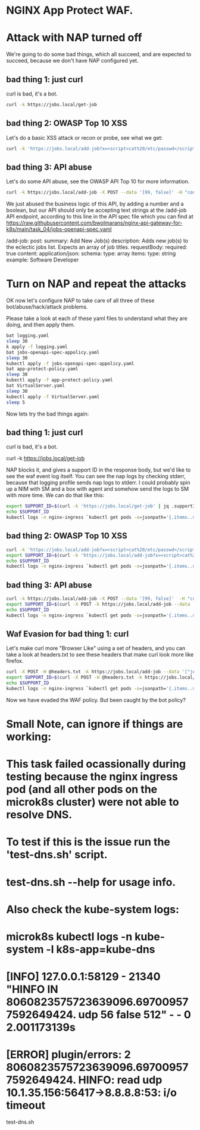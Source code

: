 # NGINX App Protect WAF. 

# Attack with NAP turned off

We're going to do some bad things, which all succeed, and are expected to succeed, because we don't have NAP configured yet.

bad thing 1: just curl
----------------------
curl is bad, it's a bot. 

```bash
curl -k https://jobs.local/get-job
```

bad thing 2: OWASP Top 10 XSS
------------------------------
Let's do a basic XSS attack or recon or probe, see what we get:

```bash
curl -k 'https://jobs.local/add-job?x=<script>cat%20/etc/passwd</script>' --data '["jet pilot"]' -H "content-type: application/json"
```

bad thing 3: API abuse
----------------------------------
Let's do some API abuse, see the OWASP API Top 10 for more information.

```bash
curl -k https://jobs.local/add-job -X POST --data '[99, false]' -H "content-type: application/json"
```

We just abused the business logic of this API, by adding a number and a boolean, but our API should only be accepting text strings at the /add-job API endpoint, according to this line in the API spec file which you can find at https://raw.githubusercontent.com/bwolmarans/nginx-api-gateway-for-k8s/main/task_04/jobs-openapi-spec.yaml

  /add-job:
    post:
      summary: Add New Job(s)
      description: Adds new job(s) to the eclectic jobs list. Expects an array of job titles.
      requestBody:
        required: true
        content:
          application/json:
            schema:
              type: array
              items:
                type: string
                example: Software Developer


# Turn on NAP and repeat the attacks

OK now let's configure NAP to take care of all three of these bot/abuse/hack/attack problems.

Please take a look at each of these yaml files to understand what they are doing, and then apply them.

```bash
bat logging.yaml
sleep 30
k apply -f logging.yaml
bat jobs-openapi-spec-appolicy.yaml
sleep 30
kubectl apply -f jobs-openapi-spec-appolicy.yaml
bat app-protect-policy.yaml
sleep 30
kubectl apply -f app-protect-policy.yaml
bat VirtualServer.yaml
sleep 30
kubectl apply -f VirtualServer.yaml
sleep 5
```
Now lets try the bad things again:


bad thing 1: just curl
----------------------
curl is bad, it's a bot. 

curl -k https://jobs.local/get-job

NAP blocks it, and gives a support ID in the response body, but we'd like to see the waf event log itself.
You can see the nap logs by checking stderr, because that logging profile sends nap logs to stderr.
I could probably spin up a NIM with SM and a box with agent and somehow send the logs to SM with more time.
We can do that like this:

```bash
export SUPPORT_ID=$(curl -k 'https://jobs.local/get-job' | jq .supportID)
echo $SUPPORT_ID
kubectl logs -n nginx-ingress `kubectl get pods -o=jsonpath='{.items..metadata.name}' -n nginx-ingress` | grep $SUPPORT_ID | sed 's/,/\n/g' | grep ^violations=
```


bad thing 2: OWASP Top 10 XSS
------------------------------

```bash
curl -k 'https://jobs.local/add-job?x=<script>cat%20/etc/passwd</script>' --data '["jet pilot"]' -H "content-type: application/json"
export SUPPORT_ID=$(curl -k 'https://jobs.local/add-job?x=<script>cat%20/etc/passwd</script>' --data '["jet pilot"]' -H "content-type: application/json" | jq .supportID)
echo $SUPPORT_ID
kubectl logs -n nginx-ingress `kubectl get pods -o=jsonpath='{.items..metadata.name}' -n nginx-ingress` | grep $SUPPORT_ID | sed 's/,/\n/g' | grep ^violations=
```

bad thing 3: API abuse
----------------------------------

```bash
curl -k https://jobs.local/add-job -X POST --data '[99, false]'  -H "content-type: application/json"
export SUPPORT_ID=$(curl -X POST -k https://jobs.local/add-job --data '[99, false]'  -H "content-type: application/json" | jq .supportID)
echo $SUPPORT_ID
kubectl logs -n nginx-ingress `kubectl get pods -o=jsonpath='{.items..metadata.name}' -n nginx-ingress` | grep $SUPPORT_ID | sed 's/,/\n/g' | grep ^violations=
```

Waf Evasion for bad thing 1: curl
--------------------------------------
Let's make curl more "Browser Like" using a set of headers, and you can take a look at headers.txt to see these headers that make curl look more like firefox.

```bash
curl -X POST -H @headers.txt -k https://jobs.local/add-job --data '["jet pilot"]' -H "content-type: application/json"
export SUPPORT_ID=$(curl -X POST -H @headers.txt -k https://jobs.local/add-job --data '["jet pilot"]' -H "content-type: application/json" | jq .supportID)
echo $SUPPORT_ID
kubectl logs -n nginx-ingress `kubectl get pods -o=jsonpath='{.items..metadata.name}' -n nginx-ingress` | grep $SUPPORT_ID | sed 's/,/\n/g' | grep ^violations=
```



Now we have evaded the WAF policy.  But been caught by the bot policy?










# Small Note, can ignore if things are working:
# This task failed ocassionally during testing because the nginx ingress pod (and all other pods on the microk8s cluster) were not able to resolve DNS.
#
# To test if this is the issue run the 'test-dns.sh' script.
# test-dns.sh --help for usage info.
# 
# Also check the kube-system logs:
# microk8s kubectl logs -n kube-system -l k8s-app=kube-dns
# [INFO] 127.0.0.1:58129 - 21340 "HINFO IN 8060823575723639096.697009577592649424. udp 56 false 512" - - 0 2.001173139s
# [ERROR] plugin/errors: 2 8060823575723639096.697009577592649424. HINFO: read udp 10.1.35.156:56417->8.8.8.8:53: i/o timeout

test-dns.sh
